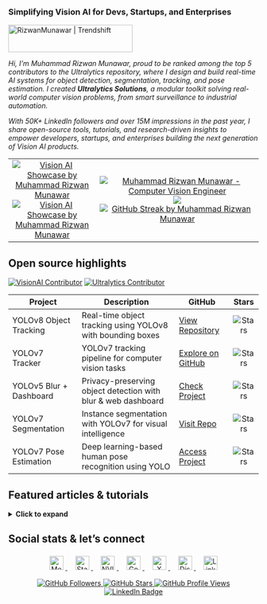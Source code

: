 ### Simplifying Vision AI for Devs, Startups, and Enterprises

<a href="https://trendshift.io/developers/7038" target="_blank"><img src="https://trendshift.io/api/badge/developers/7038" alt="RizwanMunawar | Trendshift" style="width: 250px; height: 55px;" width="250" height="55"/></a>

_Hi, I’m Muhammad Rizwan Munawar, proud to be ranked among the top 5 contributors to the Ultralytics repository, where I design and build real-time AI systems for object detection, segmentation, tracking, and pose estimation. I created _**Ultralytics Solutions**_, a modular toolkit solving real-world computer vision problems, from smart surveillance to industrial automation._

_With 50K+ LinkedIn followers and over 15M impressions in the past year, I share open-source tools, tutorials, and research-driven insights to empower developers, startups, and enterprises building the next generation of Vision AI products._

<table width="100%" align="center">
  <tr>
    <td align="center" width="35%">
      <a href="https://visionusecases.com" target="_blank">
        <img src="https://media1.giphy.com/media/v1.Y2lkPTc5MGI3NjExOWEyam1jeDZnbGxyNDBicDZzOTJxYWQxZDdkZXE3M3JzMDgzdDVucSZlcD12MV9pbnRlcm5hbF9naWZfYnlfaWQmY3Q9Zw/78XCFBGOlS6keY1Bil/giphy.gif" alt="Vision AI Showcase by Muhammad Rizwan Munawar"/>
      </a>
      <a href="https://visionusecases.com targe="_blank">
        <img src="https://media3.giphy.com/media/v1.Y2lkPTc5MGI3NjExeWt3eTloMmFlaWU5bjNjN2JyY2F1ZHlwdTk4bXhyaWd2aXp1OXpodiZlcD12MV9pbnRlcm5hbF9naWZfYnlfaWQmY3Q9Zw/G2cpDFcKzAPMScb0MC/giphy.gif" alt="Vision AI Showcase by Muhammad Rizwan Munawar"/>
      </a>
    </td>
    <td align="center" width="65%">
      <a href="https://visionusecases.com" target="_blank">
        <img src="https://readme-typing-svg.herokuapp.com?font=Fira+Code&weight=600&size=24&duration=3000&pause=1000&color=dd00ba&center=true&width=440&lines=Computer+vision+engineer;Ultralytics+contributor;Open+source+Work;Technical+writer;Vision+language+models+(vlms);AI+educator+%26+mentor;VisionAI+consultant;Tech+community+builder+%F0%9F%8C%90" alt="Muhammad Rizwan Munawar - Computer Vision Engineer" />
      </a>
      <a href="https://github.com/RizwanMunawar">
        <img src="https://github-readme-activity-graph.vercel.app/graph?username=RizwanMunawar&bg_color=ffffff&color=dd00ba&line=dd00ba&point=111f68&area=true&hide_border=true"/>
        <img src="https://streak-stats.demolab.com?user=RizwanMunawar&theme=transparent&hide_border=true" alt="GitHub Streak by Muhammad Rizwan Munawar"/> <!---theme=cyber-streakglow---!>
      </a>
    </td>
  </tr>
</table>


## Open source highlights

[![VisionAI Contributor](https://img.shields.io/badge/VisionAI-Contributor-green)](https://visionusecases.com)
[![Ultralytics Contributor](https://img.shields.io/badge/Top_Contributor-Ultralytics-blue)](https://github.com/ultralytics/ultralytics/graphs/contributors)

| Project | Description | GitHub | Stars |
|--------|-------------|--------|:-----:|
| YOLOv8 Object Tracking | Real-time object tracking using YOLOv8 with bounding boxes | [View Repository](https://github.com/RizwanMunawar/yolov8-object-tracking) | ![Stars](https://img.shields.io/github/stars/RizwanMunawar/yolov8-object-tracking?style=social) |
| YOLOv7 Tracker | YOLOv7 tracking pipeline for computer vision tasks | [Explore on GitHub](https://github.com/RizwanMunawar/yolov7-object-tracking) | ![Stars](https://img.shields.io/github/stars/RizwanMunawar/yolov7-object-tracking?style=social) |
| YOLOv5 Blur + Dashboard | Privacy-preserving object detection with blur & web dashboard | [Check Project](https://github.com/RizwanMunawar/yolov5-object-tracking) | ![Stars](https://img.shields.io/github/stars/RizwanMunawar/yolov5-object-tracking?style=social) |
| YOLOv7 Segmentation | Instance segmentation with YOLOv7 for visual intelligence | [Visit Repo](https://github.com/RizwanMunawar/yolov7-segmentation) | ![Stars](https://img.shields.io/github/stars/RizwanMunawar/yolov7-segmentation?style=social) |
| YOLOv7 Pose Estimation | Deep learning-based human pose recognition using YOLO | [Access Project](https://github.com/RizwanMunawar/yolov7-pose-estimation) | ![Stars](https://img.shields.io/github/stars/RizwanMunawar/yolov7-pose-estimation?style=social) |

## Featured articles & tutorials
<details>
  <summary><b>Click to expand</b></summary>
  
| Title | Link | Date |
|-------|------|------|
| YOLO11 Object Detection & Segmentation | [Read on Medium](https://muhammadrizwanmunawar.medium.com/ultralytics-yolo11-object-detection-and-instance-segmentation-88ef0239a811) | ![Date](https://img.shields.io/badge/Published-2024--10--27-yellow) |
| YOLO11 Real-Time Tracking in TrackZone | [Read](https://medium.com/p/c0fdda4c5720) | ![Date](https://img.shields.io/badge/Published-2024--12--22-purple) |
| Smart Parking with YOLO11 | [Read](https://muhammadrizwanmunawar.medium.com/parking-management-using-ultralytics-yolo11-fba4c6bc62bc) | ![Date](https://img.shields.io/badge/Published-2024--11--10-orange) |
| Workout Monitoring using YOLO11 | [Read](https://muhammadrizwanmunawar.medium.com/how-to-monitor-your-workouts-using-ultralytics-yolo11-375d8e8bb250) | ![Date](https://img.shields.io/badge/Published-2024--11--19-magenta) |
| Monetizing Vision AI Projects | [Read](https://muhammadrizwanmunawar.medium.com/my-️computer-vision-hobby-projects-that-yielded-earnings-7923c9b9eead) | ![Date](https://img.shields.io/badge/Published-2023--09--10-navy) |
| Top Resources to Learn CV in 2023 | [Read](https://muhammadrizwanmunawar.medium.com/best-resources-to-learn-computer-vision-311352ed0833) | ![Date](https://img.shields.io/badge/Published-2023--06--30-cyan) |
| Roadmap for Vision AI Careers | [Read](https://medium.com/augmented-startups/roadmap-for-computer-vision-engineer-45167b94518c) | ![Date](https://img.shields.io/badge/Published-2022--08--07-lightyellow) |

#### Research & community contributions

| Title | Link | Date |
|-------|------|------|
| Pallet Racking Inspections (MDPI) | [Read Paper](https://www.mdpi.com/1424-8220/22/18/6927) | ![Date](https://img.shields.io/badge/Published-2022--09--13-aqua) |
| Diabetic Retinopathy – Exudate Detection (IEEE) | [Read Paper](https://ieeexplore.ieee.org/document/9885192) | ![Date](https://img.shields.io/badge/Published-2022--09--12-gray) |
| Rice Leaf Defect Detection (MDPI) | [Read Paper](https://www.mdpi.com/2304-8158/11/23/3914) | ![Date](https://img.shields.io/badge/Published-2022--12--04-citron) |
| Comparative Study of YOLO Models | [Read Study](https://aircconline.com/csit/papers/vol12/csit121602.pdf) | ![Date](https://img.shields.io/badge/Published-2022--09--24-gray) |
| Explainable AI for Drug Sensitivity (IEEE) | [Read Paper](https://ieeexplore.ieee.org/document/9922931) | ![Date](https://img.shields.io/badge/Published-2022--09--23-green) |
| Training YOLOv8 on Custom Data | [Read Guide](https://medium.com/augmented-startups/train-yolov8-on-custom-data-6d28cd348262) | ![Date](https://img.shields.io/badge/Published-2022--09--23-dodgerblue) |
| Speed Up Annotation Process | [Read Tutorial](https://muhammadrizwanmunawar.medium.com/speed-up-data-labeling-process-88e798c91353) | ![Date](https://img.shields.io/badge/Published-2022--10--16-magenta) |
| Becoming a CV Engineer – Ultralytics Blog | [Read Feature](https://www.ultralytics.com/blog/becoming-a-computer-vision-engineer) | ![Date](https://img.shields.io/badge/Published-2022--11--15-pink) |
</details>

## Social stats & let’s connect

<p align="center">
  <a href="https://medium.com/@muhammadrizwanmunawar" title="Muhammad Rizwan Munawar on Medium">
    <img src="https://cdn.jsdelivr.net/npm/simple-icons@latest/icons/medium.svg" width="28" alt="Medium logo for Muhammad Rizwan Munawar" style="border-radius: 12%; background:#fff; padding:4px;" />
  </a>&nbsp;&nbsp;
  <a href="https://stackoverflow.com/users/13109683/muhammad-rizwan-munawar" title="Muhammad Rizwan Munawar on Stack Overflow">
    <img src="https://cdn.jsdelivr.net/npm/simple-icons@latest/icons/stackoverflow.svg" width="28" alt="Stack Overflow logo for Muhammad Rizwan Munawar" style="border-radius: 12%; background:#fff; padding:4px;" />
  </a>&nbsp;&nbsp;
  <a href="https://forums.developer.nvidia.com/u/muhammadrizwanmunawar" title="Muhammad Rizwan Munawar on NVIDIA Developer Forum">
    <img src="https://cdn.jsdelivr.net/npm/simple-icons@latest/icons/nvidia.svg" width="28" alt="NVIDIA Developer logo for Muhammad Rizwan Munawar" style="border-radius: 12%; background:#fff; padding:4px;" />
  </a>&nbsp;&nbsp;
  <a href="https://scholar.google.com/citations?user=r3hkNdoAAAAJ" title="Muhammad Rizwan Munawar on Google Scholar">
    <img src="https://cdn.jsdelivr.net/npm/simple-icons@latest/icons/google.svg" width="28" alt="Google Scholar logo for Muhammad Rizwan Munawar" style="border-radius: 12%; background:#fff; padding:4px;" />
  </a>&nbsp;&nbsp;
  <a href="https://x.com/muhammdrizwanmr" title="Muhammad Rizwan Munawar on Twitter / X">
    <img src="https://cdn.jsdelivr.net/npm/simple-icons@latest/icons/x.svg" width="28" alt="X (Twitter) logo for Muhammad Rizwan Munawar" style="border-radius: 12%; background:#fff; padding:4px;" />
  </a>&nbsp;&nbsp;
  <a href="https://community.ultralytics.com/u/muhammadrizwanm" title="Ultralytics Community">
    <img src="https://cdn.jsdelivr.net/npm/simple-icons@latest/icons/discord.svg" width="28" alt="Discord (Ultralytics Community) logo for Muhammad Rizwan Munawar" style="border-radius: 12%; background:#fff; padding:4px;" />
  </a>&nbsp;&nbsp;
  <a href="https://www.linkedin.com/in/muhammadrizwanmunawar" title="Muhammad Rizwan Munawar on LinkedIn">
    <img src="https://cdn.jsdelivr.net/npm/simple-icons@latest/icons/linkedin.svg" width="28" alt="LinkedIn logo for Muhammad Rizwan Munawar" style="border-radius: 12%; background:#fff; padding:4px;" />
  </a>
</p>

<div align="center">
  <a href="https://github.com/RizwanMunawar" target="_blank">
    <img src="https://img.shields.io/github/followers/RizwanMunawar?label=GitHub+Followers&style=flat-square&logo=github" alt="GitHub Followers" />
  </a>
  <a href="https://github.com/RizwanMunawar?tab=repositories" target="_blank">
    <img src="https://img.shields.io/github/stars/RizwanMunawar?label=Stars&style=flat-square&logo=github" alt="GitHub Stars" />
  </a>
  <a href="https://github.com/RizwanMunawar" target="_blank">
    <img src="https://komarev.com/ghpvc/?username=RizwanMunawar&label=Views&color=blueviolet&style=flat-square" alt="GitHub Profile Views" />
  </a>
  <a href="https://www.linkedin.com/in/muhammadrizwanmunawar" target="_blank">
    <img src="https://img.shields.io/badge/LinkedIn-50K_Followers_15M%2B_Impressions-%230A66C2?style=flat-square&logo=linkedin&logoColor=white" alt="LinkedIn Badge" />
  </a>
</div>
